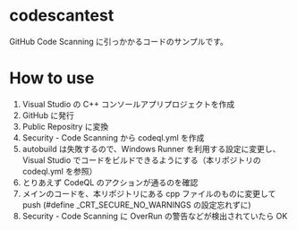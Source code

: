 # codescantest
GitHub Code Scanning に引っかかるコードのサンプルです。

# How to use
1. Visual Studio の C++ コンソールアプリプロジェクトを作成
2. GitHub に発行
3. Public Repositry に変換
4. Security - Code Scanning から codeql.yml を作成
5. autobuild は失敗するので、Windows Runner を利用する設定に変更し、Visual Studio でコードをビルドできるようにする（本リポジトリの codeql.yml を参照）
6. とりあえず CodeQL のアクションが通るのを確認
7. メインのコードを、本リポジトリにある cpp ファイルのものに変更して push (#define _CRT_SECURE_NO_WARNINGS の設定忘れずに)
8. Security - Code Scanning に OverRun の警告などが検出されていたら OK
